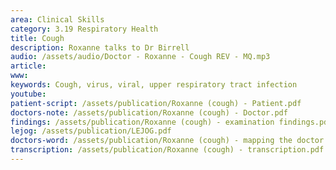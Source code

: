 ```yaml
---
area: Clinical Skills
category: 3.19 Respiratory Health
title: Cough
description: Roxanne talks to Dr Birrell
audio: /assets/audio/Doctor - Roxanne - Cough REV - MQ.mp3
article: 
www: 
keywords: Cough, virus, viral, upper respiratory tract infection
youtube:
patient-script: /assets/publication/Roxanne (cough) - Patient.pdf
doctors-note: /assets/publication/Roxanne (cough) - Doctor.pdf
findings: /assets/publication/Roxanne (cough) - examination findings.pdf
lejog: /assets/publication/LEJOG.pdf
doctors-word: /assets/publication/Roxanne (cough) - mapping the doctor's words.pdf
transcription: /assets/publication/Roxanne (cough) - transcription.pdf
--- 
```

